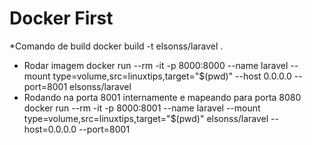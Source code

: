 # Docker First

*Comando de build
 docker build -t elsonss/laravel .   

* Rodar imagem
  docker run --rm -it -p 8000:8000 --name laravel --mount type=volume,src=linuxtips,target="$(pwd)" --host 0.0.0.0 --port=8001  elsonss/laravel 
* Rodando na porta 8001 internamente e mapeando para  porta 8080
  docker run --rm -it -p 8000:8001 --name laravel --mount type=volume,src=linuxtips,target="$(pwd)" elsonss/laravel  --host=0.0.0.0 --port=8001
